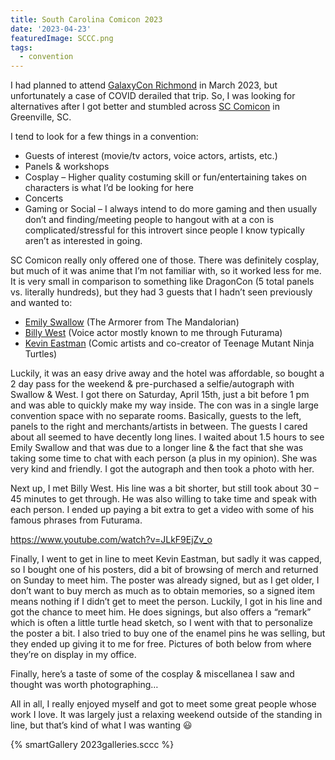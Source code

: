 ```yaml
---
title: South Carolina Comicon 2023
date: '2023-04-23'
featuredImage: SCCC.png
tags: 
  - convention
---
```

I had planned to attend [GalaxyCon Richmond](https://galaxycon.com/pages/richmond) in March 2023, but unfortunately a case of COVID derailed that trip. So, I was looking for alternatives after I got better and stumbled across [SC Comicon](https://www.sccomicon.com) in Greenville, SC. 

I tend to look for a few things in a convention:‌

* Guests of interest (movie/tv actors, voice actors, artists, etc.)
* Panels & workshops
* Cosplay – Higher quality costuming skill or fun/entertaining takes on characters is what I’d be looking for here
* Concerts
* Gaming or Social – I always intend to do more gaming and then usually don’t and finding/meeting people to hangout with at a con is complicated/stressful for this introvert since people I know typically aren’t as interested in going.

SC Comicon really only offered one of those. There was definitely cosplay, but much of it was anime that I’m not familiar with, so it worked less for me. It is very small in comparison to something like DragonCon (5 total panels vs. literally hundreds), but they had 3 guests that I hadn’t seen previously and wanted to:

* [Emily Swallow](https://www.imdb.com/name/nm2646861/) (The Armorer from The Mandalorian)
* [Billy West](https://www.imdb.com/name/nm0921942/) (Voice actor mostly known to me through Futurama)
* [Kevin Eastman](https://en.wikipedia.org/wiki/Kevin_Eastman) (Comic artists and co-creator of Teenage Mutant Ninja Turtles)

Luckily, it was an easy drive away and the hotel was affordable, so bought a 2 day pass for the weekend & pre-purchased a selfie/autograph with Swallow & West. I got there on Saturday, April 15th, just a bit before 1 pm and was able to quickly make my way inside. The con was in a single large convention space with no separate rooms. Basically, guests to the left, panels to the right and merchants/artists in between. The guests I cared about all seemed to have decently long lines. I waited about 1.5 hours to see Emily Swallow and that was due to a longer line & the fact that she was taking some time to chat with each person (a plus in my opinion). She was very kind and friendly. I got the autograph and then took a photo with her.

Next up, I met Billy West. His line was a bit shorter, but still took about 30 – 45 minutes to get through. He was also willing to take time and speak with each person. I ended up paying a bit extra to get a video with some of his famous phrases from Futurama.

https://www.youtube.com/watch?v=JLkF9EjZv_o

Finally, I went to get in line to meet Kevin Eastman, but sadly it was capped, so I bought one of his posters, did a bit of browsing of merch and returned on Sunday to meet him. The poster was already signed, but as I get older, I don’t want to buy merch as much as to obtain memories, so a signed item means nothing if I didn’t get to meet the person. Luckily, I got in his line and got the chance to meet him. He does signings, but also offers a “remark” which is often a little turtle head sketch, so I went with that to personalize the poster a bit. I also tried to buy one of the enamel pins he was selling, but they ended up giving it to me for free. Pictures of both below from where they’re on display in my office.

Finally, here’s a taste of some of the cosplay & miscellanea I saw and thought was worth photographing…

All in all, I really enjoyed myself and got to meet some great people whose work I love. It was largely just a relaxing weekend outside of the standing in line, but that’s kind of what I was wanting 😃

{% smartGallery 2023galleries.sccc %}